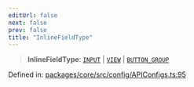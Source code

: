 ```yaml
---
editUrl: false
next: false
prev: false
title: "InlineFieldType"
---
```


> **InlineFieldType**: [`INPUT`](/obsidian-meta-bind-plugin-docs/api/enumerations/fieldtype/#input) \| [`VIEW`](/obsidian-meta-bind-plugin-docs/api/enumerations/fieldtype/#view) \| [`BUTTON_GROUP`](/obsidian-meta-bind-plugin-docs/api/enumerations/fieldtype/#button_group)

Defined in: [packages/core/src/config/APIConfigs.ts:95](https://github.com/mProjectsCode/obsidian-meta-bind-plugin/blob/6b3651315380ea977c7f8746a2130e83024d2b95/packages/core/src/config/APIConfigs.ts#L95)
